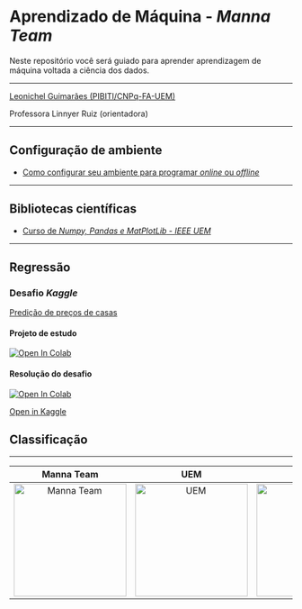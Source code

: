 # Aprendizado de Máquina - _Manna Team_

Neste repositório você será guiado para aprender aprendizagem de máquina voltada a ciência dos dados.

---

[Leonichel Guimarães (PIBITI/CNPq-FA-UEM)](https://github.com/leonichel)

Professora Linnyer Ruiz (orientadora)

---

## Configuração de ambiente

* [Como configurar seu ambiente para programar _online_ ou _offline_](https://github.com/mannalab/MachineLearning/blob/main/Ambiente%20de%20trabalho/Ambiente.md)

---

## Bibliotecas científicas

* [Curso de _Numpy, Pandas e MatPlotLib_ - _IEEE UEM_](https://colab.research.google.com/drive/1NaddyWAeJwOo0iFFbLYL2u64J9PD9dRJ?usp=sharing)

---

## Regressão

### Desafio _Kaggle_

[Predição de preços de casas](https://www.kaggle.com/c/house-prices-advanced-regression-techniques)

#### Projeto de estudo

[![Open In Colab](https://colab.research.google.com/assets/colab-badge.svg)](https://colab.research.google.com/drive/1EOKP1UJ1ZAVzjUIaUP6t61dE84sJj3nO?usp=sharing)

#### Resolução do desafio

[![Open In Colab](https://colab.research.google.com/assets/colab-badge.svg)](https://colab.research.google.com/drive/1nKsflZwXqhKX0FZZmXehTwROWCG-qRoL?usp=sharing)

[Open in Kaggle](https://www.kaggle.com/leonichel/competi-o-kaggle-house-prices)

## Classificação

---

Manna Team  |  UEM       |     CNPq
:----------:|:----------:|:----------:|
<img src="https://manna.team/_next/static/images/logo2-e283461cfa92b2105bfd67e8e530529e.png" alt="Manna Team" width="200"/> | <img src="https://marcoadp.github.io/WebSiteDIN/img/logo-uem2.svg" alt="UEM" width="200"/> | <img src="https://www.gov.br/cnpq/pt-br/canais_atendimento/identidade-visual/logo_cnpq.svg" alt="CNPq" width="200"/>
